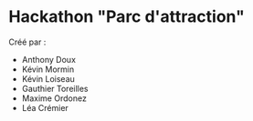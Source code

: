 Hackathon "Parc d'attraction"
==

Créé par : 
 
 - Anthony Doux
 - Kévin Mormin
 - Kévin Loiseau
 - Gauthier Toreilles
 - Maxime Ordonez
 - Léa Crémier
 